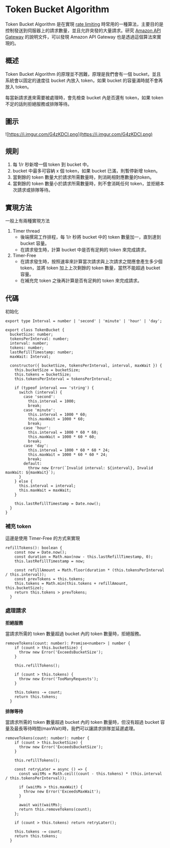 # Token Bucket Algorithm

Token Bucket Algorithm 是在實現 [rate limiting](https://www.cloudflare.com/zh-tw/learning/bots/what-is-rate-limiting/)  時常用的一種算法，主要目的是控制發送到伺服器上的請求數量，並且允許突發的大量請求。研究 [Amazon API Gateway](https://docs.aws.amazon.com/apigateway/latest/developerguide/api-gateway-request-throttling.html) 的說明文件，可以發現 Amazon API Gateway 也是透過這個算法來實現的。

## 概述

Token Bucket Algorithm 的原理並不困難，原理是我們會有一個 bucket，並且系統會以固定的速度往 bucket 內放入 token，如果 bucket 的容量滿時就不會再放入 token。

每當新請求進來需要被處理時，會先檢查 bucket 內是否還有 token，如果 token 不足的話則拒絕服務或排隊等待。

## 圖示

![https://i.imgur.com/G4zKDCI.png](https://i.imgur.com/G4zKDCI.png)

## 規則

1. 每 1/r 秒新增一個 token 到 bucket 中。
2. bucket 中最多可容納 x 個 token，如果 bucket 已滿，則暫停新增 token。
3. 當剩餘的 token 數量大於請求所需數量時，則消耗相對應數量的token。
4. 當剩餘的 token 數量小於請求所需數量時，則不會消耗任何 token，並拒絕本次請求或排隊等待。

## 實現方法

一般上有兩種實現方法

1. Timer thread
    - 後端撰寫工作排程，每 1/r 秒將 bucket 中的 token 數量加一，直到達到 bucket 容量。
    - 在請求發生時，計算 bucket 中是否有足夠的 token 來完成請求。
2. Timer-Free
    - 在請求發生時，按照速率來計算當次請求與上次請求之間應會產生多少個 token，並將 token 加上上次剩餘的 token 數量，當然不能超過 bucket 容量。
    - 在補充完 token 之後再計算是否有足夠的 token 來完成請求。

## 代碼

初始化

```tsx
export type Interval = number | 'second' | 'minute' | 'hour' | 'day';

export class TokenBucket {
  bucketSize: number;
  tokensPerInterval: number;
  interval: number;
  tokens: number;
  lastRefillTimestamp: number;
  maxWait: Interval;

  constructor({ bucketSize, tokensPerInterval, interval, maxWait }) {
    this.bucketSize = bucketSize;
    this.tokens = bucketSize;
    this.tokensPerInterval = tokensPerInterval;

    if (typeof interval === 'string') {
      switch (interval) {
        case 'second':
          this.interval = 1000;
          break;
        case 'minute':
          this.interval = 1000 * 60;
          this.maxWait = 1000 * 60;
          break;
        case 'hour':
          this.interval = 1000 * 60 * 60;
          this.maxWait = 1000 * 60 * 60;
          break;
        case 'day':
          this.interval = 1000 * 60 * 60 * 24;
          this.maxWait = 1000 * 60 * 60 * 24;
          break;
        default:
          throw new Error(`Invalid interval: ${interval}, Invalid maxWait: ${maxWait}`);
      }
    } else {
      this.interval = interval;
      this.maxWait = maxWait;
    }

    this.lastRefillTimestamp = Date.now();
  }
}
```

### **補充 token**

這邊是使用 Timer-Free 的方式來實現

```tsx
refillTokens(): boolean {
    const now = Date.now();
    const duration = Math.max(now - this.lastRefillTimestamp, 0);
    this.lastRefillTimestamp = now;

    const refillAmount = Math.floor(duration * (this.tokensPerInterval / this.interval));
    const prevTokens = this.tokens;
    this.tokens = Math.min(this.tokens + refillAmount, this.bucketSize);
    return this.tokens > prevTokens;
  }
```

### 處理請求

**拒絕服務**

當請求所需的 token 數量超過 bucket 內的 token 數量時，拒絕服務。

```tsx
removeTokens(count: number): Promise<number> | number {
    if (count > this.bucketSize) {
      throw new Error('ExceedsBucketSize');
    }

    this.refillTokens();

    if (count > this.tokens) {
      throw new Error('TooManyRequests');
    }

    this.tokens -= count;
    return this.tokens;
  }
```

**排隊等待**

當請求所需的 token 數量超過 bucket 內的 token 數量時，但沒有超過 bucket 容量及最長等待時間(maxWait)時，我們可以讓請求排隊並延遲處理。

```tsx
removeTokens(count: number): number {
    if (count > this.bucketSize) {
      throw new Error('ExceedsBucketSize');
    }

    this.refillTokens();

    const retryLater = async () => {
      const waitMs = Math.ceil((count - this.tokens) * (this.interval / this.tokensPerInterval));

      if (waitMs > this.maxWait) {
        throw new Error('ExceedsMaxWait');
      }

      await wait(waitMs);
      return this.removeTokens(count);
    };

    if (count > this.tokens) return retryLater();

    this.tokens -= count;
    return this.tokens;
  }
```
